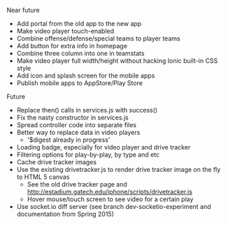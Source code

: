 Near future

* Add portal from the old app to the new app
* Make video player touch-enabled
* Combine offense/defense/special teams to player teams
* Add button for extra info in homepage
* Combine three column into one in teamstats
* Make video player full width/height without hacking Ionic built-in CSS style
* Add icon and splash screen for the mobile apps
* Publish mobile apps to AppStore/Play Store

Future

* Replace then() calls in services.js with success()
* Fix the nasty constructor in services.js
* Spread controller code into separate files
* Better way to replace data in video players
    * '$digest already in progress'
* Loading badge, especially for video player and drive tracker
* Filtering options for play-by-play, by type and etc
* Cache drive tracker images
* Use the existing drivetracker.js to render drive tracker image on the fly to HTML 5 canvas
    * See the old drive tracker page and http://estadium.gatech.edu/iphone/scripts/drivetracker.js
    * Hover mouse/touch screen to see video for a certain play
* Use socket.io diff server (see branch dev-socketio-experiment and documentation from Spring 2015)